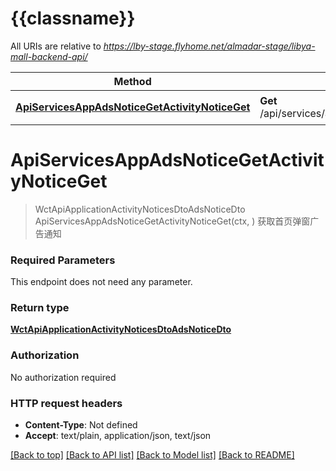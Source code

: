 # {{classname}}

All URIs are relative to *https://lby-stage.flyhome.net/almadar-stage/libya-mall-backend-api/*

Method | HTTP request | Description
------------- | ------------- | -------------
[**ApiServicesAppAdsNoticeGetActivityNoticeGet**](AdsNoticeApi.md#ApiServicesAppAdsNoticeGetActivityNoticeGet) | **Get** /api/services/app/AdsNotice/GetActivityNotice | 获取首页弹窗广告通知

# **ApiServicesAppAdsNoticeGetActivityNoticeGet**
> WctApiApplicationActivityNoticesDtoAdsNoticeDto ApiServicesAppAdsNoticeGetActivityNoticeGet(ctx, )
获取首页弹窗广告通知

### Required Parameters
This endpoint does not need any parameter.

### Return type

[**WctApiApplicationActivityNoticesDtoAdsNoticeDto**](WCT.Api.Application.ActivityNotices.Dto.AdsNoticeDto.md)

### Authorization

No authorization required

### HTTP request headers

 - **Content-Type**: Not defined
 - **Accept**: text/plain, application/json, text/json

[[Back to top]](#) [[Back to API list]](../README.md#documentation-for-api-endpoints) [[Back to Model list]](../README.md#documentation-for-models) [[Back to README]](../README.md)

